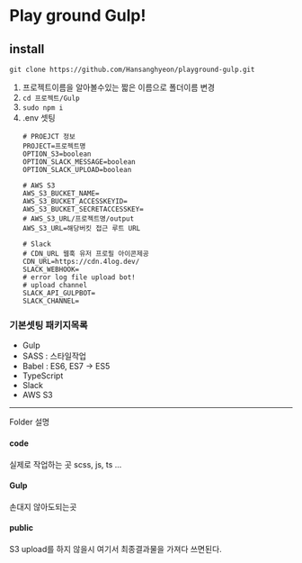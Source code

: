 # Play ground Gulp!

## install

```shell
git clone https://github.com/Hansanghyeon/playground-gulp.git
```

1. 프로젝트이름을 알아볼수있는 짧은 이름으로 폴더이름 변경
2. `cd 프로젝트/Gulp`
3. `sudo npm i`
4. .env 셋팅
    ```env
    # PROEJCT 정보
    PROJECT=프로젝트명
    OPTION_S3=boolean
    OPTION_SLACK_MESSAGE=boolean
    OPTION_SLACK_UPLOAD=boolean
    
    # AWS S3
    AWS_S3_BUCKET_NAME=
    AWS_S3_BUCKET_ACCESSKEYID=
    AWS_S3_BUCKET_SECRETACCESSKEY=
    # AWS_S3_URL/프로젝트명/output
    AWS_S3_URL=해당버킷 접근 루트 URL
    
    # Slack
    # CDN_URL 웹훅 유저 프로필 아이콘제공
    CDN_URL=https://cdn.4log.dev/
    SLACK_WEBHOOK=
    # error log file upload bot!
    # upload channel
    SLACK_API_GULPBOT=
    SLACK_CHANNEL=
    ```

### 기본셋팅 패키지목록

- Gulp
- SASS : 스타일작업
- Babel : ES6, ES7 → ES5
- TypeScript
- Slack
- AWS S3

---

Folder 설명

#### code

실제로 작업하는 곳 scss, js, ts ...

#### Gulp

손대지 않아도되는곳

#### public

S3 upload를 하지 않을시 여기서 최종결과물을 가져다 쓰면된다.